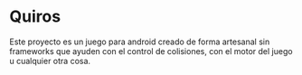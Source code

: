 # Quiros
Este proyecto es un juego para android creado de forma artesanal sin frameworks que ayuden con el control de colisiones, con el motor del juego u cualquier otra cosa.
